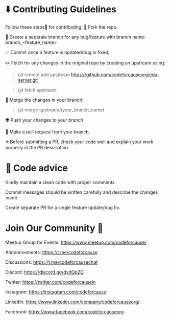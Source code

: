 # :arrow_down: Contributing Guidelines


Follow these steps:hammer: for contributing:
:green_heart: Fork the repo.

:pushpin: Create a separate branch for any bug/feature with branch name: branch_<feature_name>

:white_check_mark: Commit once a feature is updated/bug is fixed.

:pencil2: Fetch for any changes in the original repo by creating an upstream using:

>git remote add upstream https://github.com/codeforcauseorg/edu-server.git

>git fetch upstream

:tada: Merge the changes in your branch.

>git merge upstream/(your_branch_name)

:alien: Push your changes to your branch.

:wrench: Make a pull request from your branch.

:heavy_plus_sign: Before submitting a PR, check your code well and explain your work properly in the PR description.



# :bookmark: Code advice

Kindly maintain a clean code with proper comments.

Commit messages should be written carefully and describe the changes made.

Create separate PR for a single feature update/bug fix.

# Join Our Community :green_heart:

Meetup Group for Events: https://www.meetup.com/codeforcause/​

Announcements: https://t.me/codeforcause​

Discussions: https://t.me/codeforcausechat​

Discord: https://discord.gg/dydQp2Q​

Twitter: https://twitter.com/codeforcauseIn​ 

Instagram: https://instagram.com/codeforcause​

LinkedIn: https://www.linkedin.com/company/codeforcauseorg/

Facebook: https://www.facebook.com/codeforcauseorg